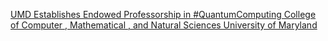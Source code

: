 [UMD Establishes Endowed Professorship in #QuantumComputing   College of Computer , Mathematical , and Natural Sciences   University of Maryland](https://qi.tc/qi/110334)